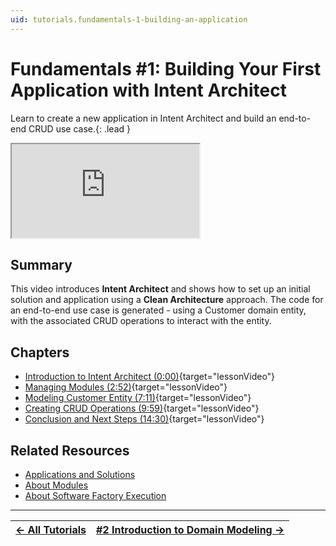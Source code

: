 ```yaml
---
uid: tutorials.fundamentals-1-building-an-application
---
```

# Fundamentals #1: Building Your First Application with Intent Architect

Learn to create a new application in Intent Architect and build an end-to-end CRUD use case.{: .lead }

<div class="video-16x9"><iframe name="lessonVideo" src="https://intentarchitect.com/#/redirect/?category=docs-embedded&subCategory=fundamentals-series" title="Video" allowfullscreen></iframe></div>

## Summary

This video introduces **Intent Architect** and shows how to set up an initial solution and application using a **Clean Architecture** approach. The code for an end-to-end use case is generated - using a Customer domain entity, with the associated CRUD operations to interact with the entity.

## Chapters

- [Introduction to Intent Architect (0:00)](https://www.youtube.com/embed/-9ZM5QR_UQ4?rel=0&start=0&autoplay=1){target="lessonVideo"}
- [Managing Modules (2:52)](https://www.youtube.com/embed/-9ZM5QR_UQ4?rel=0&start=172&autoplay=1){target="lessonVideo"}
- [Modeling Customer Entity (7:11)](https://www.youtube.com/embed/-9ZM5QR_UQ4?rel=0&start=431&autoplay=1){target="lessonVideo"}
- [Creating CRUD Operations (9:59)](https://www.youtube.com/embed/-9ZM5QR_UQ4?rel=0&start=599&autoplay=1){target="lessonVideo"}
- [Conclusion and Next Steps (14:30)](https://www.youtube.com/embed/-9ZM5QR_UQ4?rel=0&start=870&autoplay=1){target="lessonVideo"}

## Related Resources

- [Applications and Solutions](xref:application-development.applications-and-solutions.about-applications)
- [About Modules](xref:application-development.applications-and-solutions.about-modules)
- [About Software Factory Execution](xref:application-development.software-factory.about-software-factory-execution)

---

| [← All Tutorials](xref:tutorials.fundamentals-landing-page) | [#2 Introduction to Domain Modeling →](xref:tutorials.fundamentals-2-intro-to-domain-modeling) |
|:--|--:|
